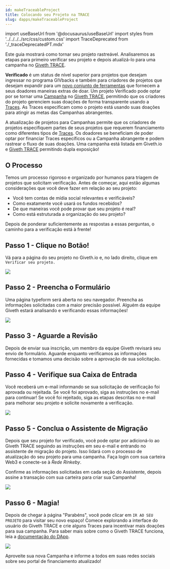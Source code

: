 ```yaml
---
id: makeTraceableProject
title: Colocando seu Projeto na TRACE
slug: dapps/makeTraceableProject
---
```

import useBaseUrl from '@docusaurus/useBaseUrl'
import styles from '../../../../src/css/custom.css'
import TraceDeprecated from './_traceDeprecatedPT.mdx'

<TraceDeprecated />


Este guia mostrará como tornar seu projeto rastreável. Analisaremos as etapas para primeiro verificar seu projeto e depois atualizá-lo para uma campanha no [Giveth TRACE](https://trace.giveth.io/).

**Verificado** é um status de nível superior para projetos que desejam ingressar no programa GIVbacks e também para criadores de projetos que desejam expandir para um [novo conjunto de ferramentas](https://medium.com/giveth/giveth-trace-is-live-e91b0be1e1f6) que fornecem a seus doadores maneiras extras de doar. Um projeto Verificado pode optar por se tornar uma [Campanha](https://docs.giveth.io/dapps/entitiesAndRoles#campaigns) no [Giveth TRACE](https://trace.giveth.io/), permitindo que os criadores do projeto gerenciem suas doações de forma transparente usando a [Traces](https://docs.giveth.io/dapps/entitiesAndRoles#traces). As Traces especificam como o projeto está usando suas doações para atingir as metas das Campanhas abrangentes.

A atualização de projetos para Campanhas permite que os criadores de projetos especifiquem partes de seus projetos que requerem financiamento como diferentes tipos de [Traces](https://docs.giveth.io/dapps/entitiesAndRoles#traces). Os doadores se beneficiam de poder optar por financiar Traces específicos ou a Campanha abrangente e podem rastrear o fluxo de suas doações. Uma campanha está listada em Giveth.io e [Giveth TRACE](https://trace.giveth.io/) permitindo dupla exposição!

## O Processo

Temos um processo rigoroso e organizado por humanos para triagem de projetos que solicitam verificação. Antes de começar, aqui estão algumas considerações que você deve fazer em relação ao seu projeto:

- Você tem contas de mídia social relevantes e verificáveis?
- Como exatamente você usará os fundos recebidos?
- De que maneiras você pode provar que seu projeto é real?
- Como está estruturada a organização do seu projeto?

Depois de ponderar suficientemente as respostas a essas perguntas, o caminho para a verificação está à frente!

## Passo 1 - Clique no Botão!

Vá para a página do seu projeto no Giveth.io e, no lado direito, clique em `Verificar seu projeto.`

![](https://docs.giveth.io/img/content/givethio/clickButton.png)

## Passo 2 - Preencha o Formulário

Uma página typeform será aberta no seu navegador. Preencha as informações solicitadas com a maior precisão possível. Alguém da equipe Giveth estará analisando e verificando essas informações!

![](https://docs.giveth.io/img/content/givethio/verifiedTypeform.png)

## Passo 3 - Aguarde a Revisão

Depois de enviar sua inscrição, um membro da equipe Giveth revisará seu envio de formulário. Aguarde enquanto verificamos as informações fornecidas e tomamos uma decisão sobre a aprovação de sua solicitação.


## Passo 4 - Verifique sua Caixa de Entrada

Você receberá um e-mail informando se sua solicitação de verificação foi aprovada ou rejeitada. Se você foi aprovado, siga as instruções no e-mail para continuar! Se você foi rejeitado, siga as etapas descritas no e-mail para melhorar seu projeto e solicite novamente a verificação.

![](https://docs.giveth.io/img/content/givethio/verifiedEmail.jpg)

## Passo 5 - Conclua o Assistente de Migração

Depois que seu projeto for verificado, você pode optar por adicioná-lo ao Giveth TRACE seguindo as instruções em seu e-mail e entrando no assistente de migração do projeto. Isso lidará com o processo de atualização do seu projeto para uma campanha. Faça login com sua carteira Web3 e conecte-se à *Rede Rinkeby*.


Confirme as informações solicitadas em cada seção do Assistente, depois assine a transação com sua carteira para criar sua Campanha!


![](https://docs.giveth.io/img/content/givethio/verifiedWizard.png)

## Passo 6 - Magia!

Depois de chegar à página "Parabéns", você pode clicar em `IR AO SEU PROJETO` para visitar seu novo espaço! Comece explorando a interface do usuário do Giveth TRACE e crie alguns Traces para incentivar mais doações para sua campanha. Para saber mais sobre como o Giveth TRACE funciona, leia a [documentação do DApp](https://docs.giveth.io/dapps/introTrace).

![](https://docs.giveth.io/img/content/givethio/verifiedTraceCampaign.jpg)

Aproveite sua nova Campanha e informe a todos em suas redes sociais sobre seu portal de financiamento atualizado!














